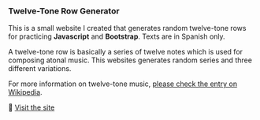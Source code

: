 ### Twelve-Tone Row Generator

This is a small website I created that generates random twelve-tone rows for practicing **Javascript** and **Bootstrap**. Texts are in Spanish only.

A twelve-tone row is basically a series of twelve notes which is used for composing atonal music. This websites generates random series and three different variations.

For more information on twelve-tone music, [please check the entry on Wikipedia](https://en.wikipedia.org/wiki/Twelve-tone_technique).

🔗 [Visit the site](https://neatdisorder.github.io/series-dodecafonicas/)
